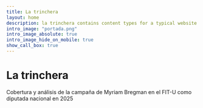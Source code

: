 ```yaml
---
title: La trinchera
layout: home
description: la trinchera contains content types for a typical website. The theme is fully responsive, blazing fast and artfully illustrated.
intro_image: "portada.png"
intro_image_absolute: true
intro_image_hide_on_mobile: true
show_call_box: true
---
```


# La trinchera

Cobertura y análisis de la campaña de Myriam Bregman en el FIT-U como diputada nacional en 2025
